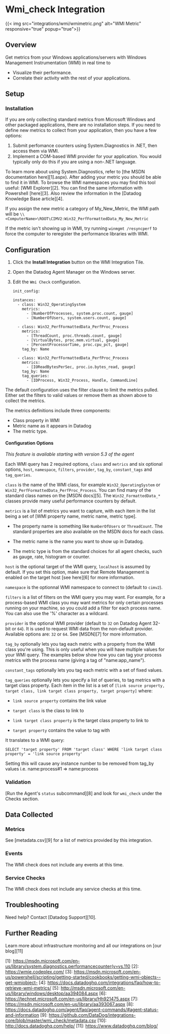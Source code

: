 # Wmi_check Integration
{{< img src="integrations/wmi/wmimetric.png" alt="WMI Metric" responsive="true" popup="true">}}
## Overview

Get metrics from your Windows applications/servers with Windows Management Instrumentation (WMI) in real time to

* Visualize their performance.
* Correlate their activity with the rest of your applications.

## Setup
### Installation

If you are only collecting standard metrics from Microsoft Windows and other packaged applications, there are no installation steps. If you need to define new metrics to collect from your application, then you have a few options:

1.  Submit perfomance counters using System.Diagnostics in .NET, then access them via WMI.
2.  Implement a COM-based WMI provider for your application. You would typically only do this if you are using a non-.NET language.

To learn more about using System.Diagnostics, refer to [the MSDN documentation here][1].aspx). After adding your metric you should be able to find it in WMI. To browse the WMI namespaces you may find this tool useful: [WMI Explorer][2]. You can find the same information with Powershell [here][3]. Also review the information in the [Datadog Knowledge Base article][4].

If you assign the new metric a category of My_New_Metric, the WMI path will be
`\\<ComputerName>\ROOT\CIMV2:Win32_PerfFormattedData_My_New_Metric`

If the metric isn't showing up in WMI, try running `winmgmt /resyncperf` to force the computer to reregister the performance libraries with WMI.


## Configuration

1.  Click the **Install Integration** button on the WMI Integration Tile.
2.  Open the Datadog Agent Manager on the Windows server.
3.  Edit the `Wmi Check` configuration.

        init_config:

        instances:
          - class: Win32_OperatingSystem
            metrics:
              - [NumberOfProcesses, system.proc.count, gauge]
              - [NumberOfUsers, system.users.count, gauge]

          - class: Win32_PerfFormattedData_PerfProc_Process
            metrics:
              - [ThreadCount, proc.threads.count, gauge]
              - [VirtualBytes, proc.mem.virtual, gauge]
              - [PercentProcessorTime, proc.cpu_pct, gauge]
            tag_by: Name

          - class: Win32_PerfFormattedData_PerfProc_Process
            metrics:
              - [IOReadBytesPerSec, proc.io.bytes_read, gauge]
            tag_by: Name
            tag_queries:
              - [IDProcess, Win32_Process, Handle, CommandLine]

<div class="alert alert-info">
The default configuration uses the filter clause to limit the metrics pulled. Either set the filters to valid values or remove them as shown above to collect the metrics.
</div>

The metrics definitions include three components:

* Class property in WMI
* Metric name as it appears in Datadog
* The metric type.

#### Configuration Options
*This feature is available starting with version 5.3 of the agent*

Each WMI query has 2 required options, `class` and `metrics` and six optional options, `host`, `namespace`, `filters`, `provider`, `tag_by`, `constant_tags` and `tag_queries`.

`class` is the name of the WMI class, for example `Win32_OperatingSystem` or `Win32_PerfFormattedData_PerfProc_Process`. You can find many of the standard class names on the [MSDN docs][5]. The `Win32_FormattedData_*` classes provide many useful performance counters by default.

`metrics` is a list of metrics you want to capture, with each item in the
list being a set of \[WMI property name, metric name, metric type].

- The property name is something like `NumberOfUsers` or `ThreadCount`.
  The standard properties are also available on the MSDN docs for each
  class.

- The metric name is the name you want to show up in Datadog.

- The metric type is from the standard choices for all agent checks, such as gauge, rate, histogram or counter.

`host` is the optional target of the WMI query, `localhost` is assumed by default. If you set this option, make sure that Remote Management is enabled on the target host [see here][6] for more information.

`namespace` is the optionnal WMI namespace to connect to (default to `cimv2`).

`filters` is a list of filters on the WMI query you may want. For example, for a process-based WMI class you may want metrics for only certain processes running on your machine, so you could add a filter for each process name. You can also use the '%' character as a wildcard.

`provider` is the optional WMI provider (default to `32` on Datadog Agent 32-bit or `64`). It is used to request WMI data from the non-default provider. Available options are: `32` or `64`.
See [MSDN][7] for more information.

`tag_by` optionally lets you tag each metric with a property from the WMI class you're using. This is only useful when you will have multiple values for your WMI query. The examples below show how you can tag your process metrics with the process name (giving a tag of "name:app_name").

`constant_tags` optionally lets you tag each metric with a set of fixed values.

`tag_queries` optionally lets you specify a list of queries, to tag metrics with a target class property. Each item in the list is a set of `[link source property, target class, link target class property, target property]` where:

- `link source property` contains the link value

- `target class` is the class to link to

- `link target class property` is the target class property to link to

- `target property` contains the value to tag with

It translates to a WMI query:

    SELECT 'target property' FROM 'target class' WHERE 'link target class property' = 'link source property'

<div class="alert alert-info">
Setting this will cause any instance number to be removed from tag_by values i.e. name:process#1 => name:process
</div>

### Validation

[Run the Agent's `status` subcommand][8] and look for `wmi_check` under the Checks section.

## Data Collected
### Metrics
See [metadata.csv][9] for a list of metrics provided by this integration.

### Events
The WMI check does not include any events at this time.

### Service Checks
The WMI check does not include any service checks at this time.

## Troubleshooting
Need help? Contact [Datadog Support][10].

## Further Reading
Learn more about infrastructure monitoring and all our integrations on [our blog][11]


[1]: https://msdn.microsoft.com/en-us/library/system.diagnostics.performancecounter(v=vs.110
[2]: https://wmie.codeplex.com/
[3]: https://msdn.microsoft.com/en-us/powershell/scripting/getting-started/cookbooks/getting-wmi-objects--get-wmiobject-
[4]: https://docs.datadoghq.com/integrations/faq/how-to-retrieve-wmi-metrics/
[5]: http://msdn.microsoft.com/en-us/library/windows/desktop/aa394084.aspx
[6]: https://technet.microsoft.com/en-us/library/Hh921475.aspx
[7]: https://msdn.microsoft.com/en-us/library/aa393067.aspx
[8]: https://docs.datadoghq.com/agent/faq/agent-commands/#agent-status-and-information
[9]: https://github.com/DataDog/integrations-core/blob/master/wmi_check/metadata.csv
[10]: http://docs.datadoghq.com/help/
[11]: https://www.datadoghq.com/blog/
